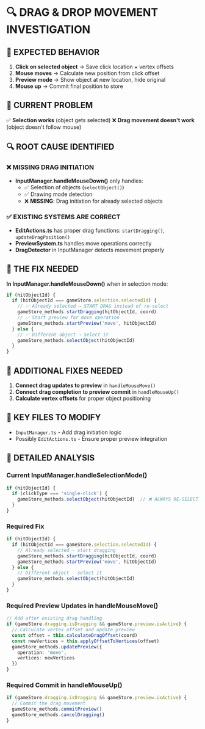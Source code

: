 # 🔍 **DRAG & DROP MOVEMENT INVESTIGATION**

## 🎯 **EXPECTED BEHAVIOR**

1. **Click on selected object** → Save click location + vertex offsets
2. **Mouse moves** → Calculate new position from click offset
3. **Preview mode** → Show object at new location, hide original
4. **Mouse up** → Commit final position to store

## 🚨 **CURRENT PROBLEM**

✅ **Selection works** (object gets selected)
❌ **Drag movement doesn't work** (object doesn't follow mouse)

## 🔍 **ROOT CAUSE IDENTIFIED**

### ❌ **MISSING DRAG INITIATION**
- **InputManager.handleMouseDown()** only handles:
  - ✅ Selection of objects (`selectObject()`)
  - ✅ Drawing mode detection
  - ❌ **MISSING**: Drag initiation for already selected objects

### ✅ **EXISTING SYSTEMS ARE CORRECT**
- **EditActions.ts** has proper drag functions: `startDragging()`, `updateDragPosition()`
- **PreviewSystem.ts** handles move operations correctly
- **DragDetector** in InputManager detects movement properly

## 🎯 **THE FIX NEEDED**

**In InputManager.handleMouseDown()** when in selection mode:
```typescript
if (hitObjectId) {
  if (hitObjectId === gameStore.selection.selectedId) {
    // ✅ Already selected → START DRAG instead of re-select
    gameStore_methods.startDragging(hitObjectId, coord)
    // ✅ Start preview for move operation
    gameStore_methods.startPreview('move', hitObjectId)
  } else {
    // ✅ Different object → Select it
    gameStore_methods.selectObject(hitObjectId)
  }
}
```

## 🔧 **ADDITIONAL FIXES NEEDED**

1. **Connect drag updates to preview** in `handleMouseMove()`
2. **Connect drag completion to preview commit** in `handleMouseUp()`
3. **Calculate vertex offsets** for proper object positioning

## 🎯 **KEY FILES TO MODIFY**

- `InputManager.ts` - Add drag initiation logic
- Possibly `EditActions.ts` - Ensure proper preview integration

## 🚨 **DETAILED ANALYSIS**

### **Current InputManager.handleSelectionMode()** 
```typescript
if (hitObjectId) {
  if (clickType === 'single-click') {
    gameStore_methods.selectObject(hitObjectId)  // ❌ ALWAYS RE-SELECTS
  }
}
```

### **Required Fix**
```typescript
if (hitObjectId) {
  if (hitObjectId === gameStore.selection.selectedId) {
    // Already selected - start dragging
    gameStore_methods.startDragging(hitObjectId, coord)
    gameStore_methods.startPreview('move', hitObjectId)
  } else {
    // Different object - select it
    gameStore_methods.selectObject(hitObjectId)
  }
}
```

### **Required Preview Updates in handleMouseMove()**
```typescript
// Add after existing drag handling
if (gameStore.dragging.isDragging && gameStore.preview.isActive) {
  // Calculate vertex offset and update preview
  const offset = this.calculateDragOffset(coord)
  const newVertices = this.applyOffsetToVertices(offset)
  gameStore_methods.updatePreview({ 
    operation: 'move', 
    vertices: newVertices 
  })
}
```

### **Required Commit in handleMouseUp()**
```typescript
if (gameStore.dragging.isDragging && gameStore.preview.isActive) {
  // Commit the drag movement
  gameStore_methods.commitPreview()
  gameStore_methods.cancelDragging()
}
